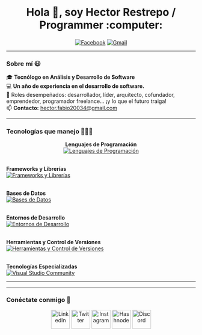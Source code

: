 <h1 align="center">Hola 👋, soy Hector Restrepo / Programmer :computer:</h1>

<p align="center">
  <a href="#"><img align="center" src="https://camo.githubusercontent.com/8ceae4de650f63bd2d9b9a14988510ce0c1437f9c7b34d81e20b7adc5d006dfb/68747470733a2f2f696d672e736869656c64732e696f2f62616467652f46616365626f6f6b2d3138373746323f7374796c653d666f722d7468652d6261646765266c6f676f3d66616365626f6f6b266c6f676f436f6c6f723d7768697465" alt="Facebook" /></a>
  <a href="#"><img align="center" src="https://camo.githubusercontent.com/e5cfad4cbb1e023463333923b069b81749d94e8ff5722f851c7bb01d65bb0e95/68747470733a2f2f696d672e736869656c64732e696f2f62616467652f476d61696c2d4431343833363f7374796c653d666f722d7468652d6261646765266c6f676f3d676d61696c266c6f676f436f6c6f723d7768697465" alt="Gmail" /></a>
</p>

---

### Sobre mí 😃
🎓 **Tecnólogo en Análisis y Desarrollo de Software**  
💻 **Un año de experiencia en el desarrollo de software.**  
📝 Roles desempeñados: desarrollador, líder, arquitecto, cofundador, emprendedor, programador freelance... ¡y lo que el futuro traiga!  
📫 **Contacto:** [hector.fabio20034@gmail.com](mailto:hector.fabio20034@gmail.com)

---

### Tecnologías que manejo 👨🏻‍💻
<p align="center">
  <!-- Lenguajes de Programación -->
  <b>Lenguajes de Programación</b><br>
  <a href="https://skillicons.dev">
    <img src="https://skillicons.dev/icons?i=cs,js,php,py" alt="Lenguajes de Programación" />
  </a>
  <br><br>
  
  <!-- Frameworks y Librerías -->
  <b>Frameworks y Librerías</b><br>
  <a href="https://skillicons.dev">
    <img src="https://skillicons.dev/icons?i=react,reactnative,nodejs,dotnet,laravel" alt="Frameworks y Librerías" />
  </a>
  <br><br>
  
  <!-- Bases de Datos -->
  <b>Bases de Datos</b><br>
  <a href="https://skillicons.dev">
    <img src="https://skillicons.dev/icons?i=mysql,mongodb" alt="Bases de Datos" />
  </a>
  <br><br>
  
  <!-- Entornos de Desarrollo -->
  <b>Entornos de Desarrollo</b><br>
  <a href="https://skillicons.dev">
    <img src="https://skillicons.dev/icons?i=vscode,visualstudio" alt="Entornos de Desarrollo" />
  </a>
  <br><br>
  
  <!-- Herramientas y Control de Versiones -->
  <b>Herramientas y Control de Versiones</b><br>
  <a href="https://skillicons.dev">
    <img src="https://skillicons.dev/icons?i=docker,git,github" alt="Herramientas y Control de Versiones" />
  </a>
  <br><br>
  
  <!-- Tecnologías Especializadas -->
  <b>Tecnologías Especializadas</b><br>
  <a href="https://skillicons.dev">
    <img src="https://skillicons.dev/icons?i=visualstudio" alt="Visual Studio Community" />
  </a>
  
</p>


---


---

### Conéctate conmigo 🤝
<p align="center">
  <a href="#" target="blank"><img align="center" src="https://user-images.githubusercontent.com/88904952/234979284-68c11d7f-1acc-4f0c-ac78-044e1037d7b0.png" alt="LinkedIn" height="50" width="50" /></a>
  <a href="#" target="blank"><img align="center" src="https://user-images.githubusercontent.com/88904952/234980676-61bfb021-ecc8-48f7-88e6-34c1b06c4a58.png" alt="Twitter" height="50" width="50" /></a>
  <a href="#" target="blank"><img align="center" src="https://user-images.githubusercontent.com/88904952/234981169-2dd1e58f-4b7e-468c-8213-034ba62156c3.png" alt="Instagram" height="50" width="50" /></a>
  <a href="https://1010nishant.hashnode.dev/" target="blank"><img align="center" src="https://user-images.githubusercontent.com/88904952/234982196-562aea17-5532-4550-8c08-1c7cb994a541.png" alt="Hashnode" height="50" width="50" /></a>
  <a href="#" target="blank"><img align="center" src="https://user-images.githubusercontent.com/88904952/234982627-019fd336-6248-453c-9b05-97c13fd1d207.png" alt="Discord" height="50" width="50" /></a>
</p>
